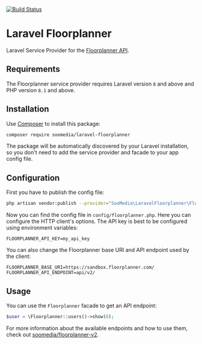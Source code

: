 [![Build Status](https://travis-ci.org/SooMedia/laravel-floorplanner.svg?branch=master)](https://travis-ci.org/SooMedia/laravel-floorplanner)

# Laravel Floorplanner

Laravel Service Provider for the [Floorplanner API](http://docs.floorplanner.com/floorplanner/api-v2).

## Requirements

The Floorplanner service provider requires Laravel version `8` and above and PHP version `8.1` and above.

## Installation

Use [Composer](https://getcomposer.org) to install this package:

```bash
composer require soomedia/laravel-floorplanner
```

The package will be automatically discovered by your Laravel installation, so you don't need to add the service provider and facade to your app config file.

## Configuration

First you have to publish the config file:

```bash
php artisan vendor:publish --provider="SooMedia\LaravelFloorplanner\FloorplannerServiceProvider"
```

Now you can find the config file in `config/floorplanner.php`. Here you can configure the HTTP client's options. The API key is best to be configured using environment variables:

```dotenv
FLOORPLANNER_API_KEY=my_api_key
```

You can also change the Floorplanner base URI and API endpoint used by the client:

```dotenv
FLOORPLANNER_BASE_URI=https://sandbox.floorplanner.com/
FLOORPLANNER_API_ENDPOINT=api/v2/
```

## Usage

You can use the `Floorplanner` facade to get an API endpoint:

```php
$user = \Floorplanner::users()->show(6);
```

For more information about the available endpoints and how to use them, check out [soomedia/floorplanner-v2](https://github.com/SooMedia/floorplanner-v2).
